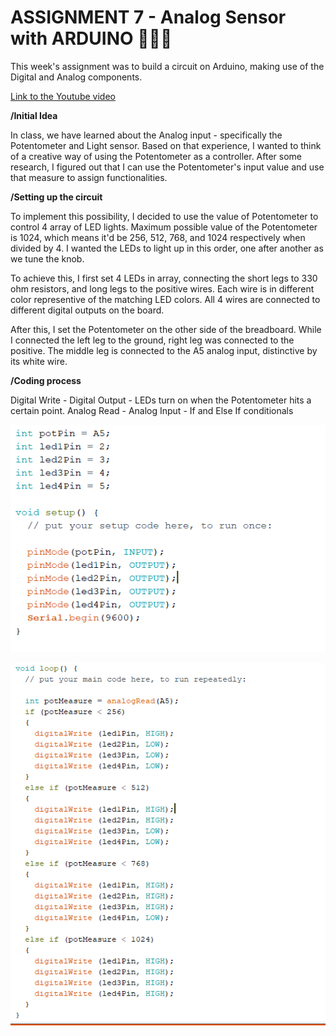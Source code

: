 # **ASSIGNMENT 7 - Analog Sensor with ARDUINO** 🎨🔮✨ #
This week's assignment was to build a circuit on Arduino, making use of the Digital and Analog components.

[Link to the Youtube video](https://youtu.be/JKJx49o2sLA)

**/Initial Idea**

In class, we have learned about the Analog input - specifically the Potentometer and Light sensor.
Based on that experience, I wanted to think of a creative way of using the Potentometer as a controller.
After some research, I figured out that I can use the Potentometer's input value and use that measure to assign functionalities.

**/Setting up the circuit**

To implement this possibility, I decided to use the value of Potentometer to control 4 array of LED lights. 
Maximum possible value of the Potentometer is 1024, which means it'd be 256, 512, 768, and 1024 respectively when divided by 4.
I wanted the LEDs to light up in this order, one after another as we tune the knob.

To achieve this, I first set 4 LEDs in array, connecting the short legs to 330 ohm resistors, and long legs to the positive wires. 
Each wire is in different color representive of the matching LED colors. All 4 wires are connected to different digital outputs on the board.

After this, I set the Potentometer on the other side of the breadboard. While I connected the left leg to the ground, right leg was connected to the positive. The middle leg is connected to the A5 analog input, distinctive by its white wire. 

**/Coding process**

Digital Write - Digital Output - LEDs turn on when the Potentometer hits a certain point.
Analog Read - Analog Input - 
If and Else If conditionals

![image](https://github.com/batoxpr/introtoim/blob/a99fa049b9a06362589a6eeb48a2d4dbc7160428/assets/assignment%207_2.PNG)

![image](https://github.com/batoxpr/introtoim/blob/dec963ddd85c4fec0989ee39452b2d8ac61a804b/assets/assignment%207.PNG)



